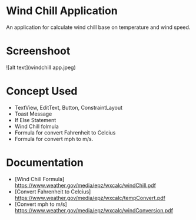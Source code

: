 # Wind Chill Application
An application for calculate wind chill base on temperature and wind speed.

# Screenshoot
![alt text](windchill app.jpeg)

# Concept Used
- TextView, EditText, Button, ConstraintLayout
- Toast Message
- If Else Statement
- Wind Chill folmula
- Formula for convert Fahrenheit to Celcius
- Formula for convert mph to m/s.

# Documentation
- [Wind Chill Formula] https://www.weather.gov/media/epz/wxcalc/windChill.pdf
- [Convert Fahrenheit to Celcius] https://www.weather.gov/media/epz/wxcalc/tempConvert.pdf
- [Convert mph to m/s] https://www.weather.gov/media/epz/wxcalc/windConversion.pdf